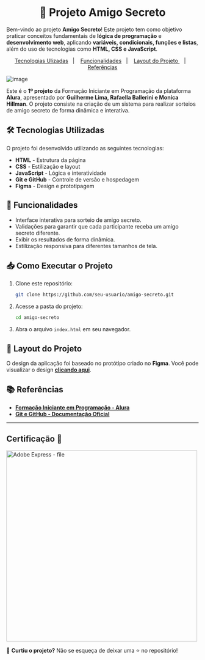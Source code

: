 <h1 align="center"> 🎁 Projeto Amigo Secreto </h1>

Bem-vindo ao projeto **Amigo Secreto**! Este projeto tem como objetivo praticar conceitos fundamentais de **lógica de programação** e **desenvolvimento web**, aplicando **variáveis, condicionais, funções e listas**, além do uso de tecnologias como **HTML, CSS e JavaScript**.

<p align="center">
  <a href="#-tecnologias-utilizadas">Tecnologias Ulizadas</a>&nbsp;&nbsp;&nbsp;|&nbsp;&nbsp;&nbsp;
  <a href="#-funcionalidades">Funcionalidades</a>&nbsp;&nbsp;&nbsp;|&nbsp;&nbsp;&nbsp;
  <a href="#-como-executar-o-projeto"> Layout do Projeto </a>&nbsp;&nbsp;&nbsp;|&nbsp;&nbsp;&nbsp;
  <a href="#-referências">Referências</a>
</p>

![image](https://github.com/user-attachments/assets/b3f84fa2-d2f6-4e6d-84a0-1bc5155d303b)


Este é o **1º projeto** da Formação Iniciante em Programação da plataforma **Alura**, apresentado por **Guilherme Lima, Rafaella Ballerini e Monica Hillman**. O projeto consiste na criação de um sistema para realizar sorteios de amigo secreto de forma dinâmica e interativa.

## 🛠️ Tecnologias Utilizadas

O projeto foi desenvolvido utilizando as seguintes tecnologias:

- **HTML** - Estrutura da página
- **CSS** - Estilização e layout
- **JavaScript** - Lógica e interatividade
- **Git e GitHub** - Controle de versão e hospedagem
- **Figma** - Design e prototipagem

## 📌 Funcionalidades

- Interface interativa para sorteio de amigo secreto.
- Validações para garantir que cada participante receba um amigo secreto diferente.
- Exibir os resultados de forma dinâmica.
- Estilização responsiva para diferentes tamanhos de tela.

## 📥 Como Executar o Projeto

1. Clone este repositório:
   ```bash
   git clone https://github.com/seu-usuario/amigo-secreto.git
   ```
2. Acesse a pasta do projeto:
   ```bash
   cd amigo-secreto
   ```
3. Abra o arquivo `index.html` em seu navegador.

## 📸 Layout do Projeto

O design da aplicação foi baseado no protótipo criado no **Figma**. Você pode visualizar o design **[clicando aqui](#)**.

## 📚 Referências

- **[Formação Iniciante em Programação - Alura](https://cursos.alura.com.br/formacao-logica-de-programacao-grupo8-one)**
- **[Git e GitHub - Documentação Oficial](https://git-scm.com/doc)**

---

 ## Certificação 🥇

<img width="500" height="500" alt="Adobe Express - file" src="https://github.com/user-attachments/assets/e03a025c-bd4f-46bc-b00d-7811e8d6cc4f" />

📌 **Curtiu o projeto?** Não se esqueça de deixar uma ⭐ no repositório!


